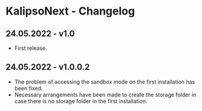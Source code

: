 # KalipsoNext - Changelog

## 24.05.2022 - **v1.0**
- First release.

## 24.05.2022 - **v1.0.0.2**
- The problem of accessing the sandbox mode on the first installation has been fixed.
- Necessary arrangements have been made to create the storage folder in case there is no storage folder in the first installation.